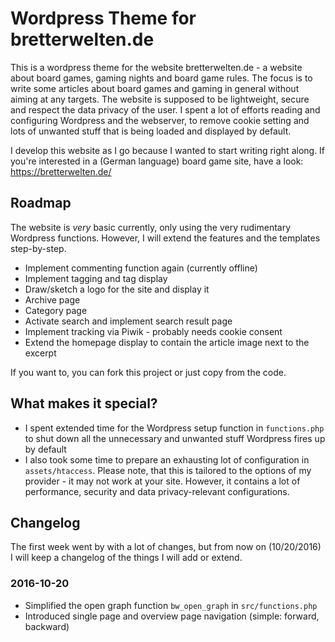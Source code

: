 # Wordpress Theme for bretterwelten.de

This is a wordpress theme for the website bretterwelten.de - a website about board games, gaming nights and board game rules. The focus is to write some articles about board games and gaming in general without aiming at any targets. The website is supposed to be lightweight, secure and respect the data privacy of the user. I spent a lot of efforts reading and configuring Wordpress and the webserver, to remove cookie setting and lots of unwanted stuff that is being loaded and displayed by default.

I develop this website as I go because I wanted to start writing right along. If you're interested in a (German language) board game site, have a look: https://bretterwelten.de/

## Roadmap

The website is *very* basic currently, only using the very rudimentary Wordpress functions. However, I will extend the features and the templates step-by-step.

* Implement commenting function again (currently offline)
* Implement tagging and tag display
* Draw/sketch a logo for the site and display it
* Archive page
* Category page
* Activate search and implement search result page
* Implement tracking via Piwik - probably needs cookie consent
* Extend the homepage display to contain the article image next to the excerpt

If you want to, you can fork this project or just copy from the code.

## What makes it special?

* I spent extended time for the Wordpress setup function in ```functions.php``` to shut down all the unnecessary and unwanted stuff Wordpress fires up by default
* I also took some time to prepare an exhausting lot of configuration in ```assets/htaccess```. Please note, that this is tailored to the options of my provider - it may not work at your site. However, it contains a lot of performance, security and data privacy-relevant configurations.

## Changelog

The first week went by with a lot of changes, but from now on (10/20/2016) I will keep a changelog of the things I will add or extend.

### 2016-10-20

* Simplified the open graph function ```bw_open_graph``` in ```src/functions.php```
* Introduced single page and overview page navigation (simple: forward, backward)
